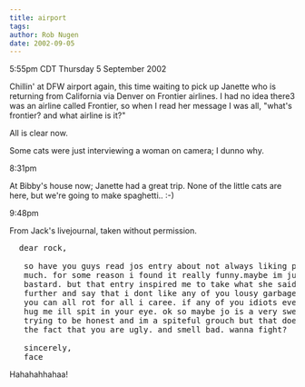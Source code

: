 ```yaml
---
title: airport
tags: 
author: Rob Nugen
date: 2002-09-05
---
```


<p class=date>5:55pm CDT Thursday 5 September 2002</p>

<p>Chillin' at DFW airport again, this time waiting to pick up Janette
who is returning from California via Denver on Frontier airlines.  I
had no idea there3 was an airline called Frontier, so when I read her
message I was all, "what's frontier?  and what airline is it?"</p>

<p>All is clear now.</p>

<p>Some cats were just interviewing a woman on camera; I dunno why.</p>

<p class=date>8:31pm</p>

<p>At Bibby's house now; Janette had a great trip.  None of the little
cats are here, but we're going to make spaghetti..  :-)</p>

<p class=date>9:48pm</p>

<p>From Jack's livejournal, taken without permission.</p>

<pre>
  dear rock,

   so have you guys read jos entry about not always liking people that
   much. for some reason i found it really funny.maybe im just a
   bastard. but that entry inspired me to take what she said a litle
   further and say that i dont like any of you lousy garbagefaces. and
   you can all rot for all i caree. if any of you idiots every try to
   hug me ill spit in your eye. ok so maybe jo is a very sweetgirl
   trying to be honest and im a spiteful grouch but that doesnt change
   the fact that you are ugly. and smell bad. wanna fight?

   sincerely,
   face
</pre>

<p>Hahahahhahaa!</p>

